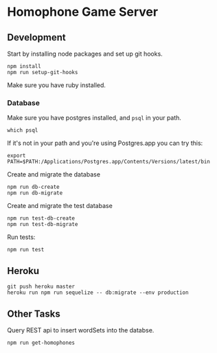 # Homophone Game Server

## Development

Start by installing node packages and set up git hooks.

```
npm install
npm run setup-git-hooks
```

Make sure you have ruby installed.

### Database

Make sure you have postgres installed, and `psql` in your path.

```
which psql
```

If it's not in your path and you're using Postgres.app you can try this:

```
export PATH=$PATH:/Applications/Postgres.app/Contents/Versions/latest/bin
```

Create and migrate the database

```
npm run db-create
npm run db-migrate
```

Create and migrate the test database

```
npm run test-db-create
npm run test-db-migrate
```

Run tests:

```
npm run test
```

## Heroku

```
git push heroku master
heroku run npm run sequelize -- db:migrate --env production
```

## Other Tasks

Query REST api to insert wordSets into the databse.

```
npm run get-homophones
```
